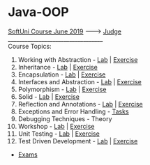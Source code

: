 # Java-OOP
[SoftUni Course June 2019](https://softuni.bg/trainings/2351/java-oop-june-2019) --->
[Judge](https://judge.softuni.bg/Contests/#!/List/ByCategory/187/Java-OOP-Exercises)<br/>
__________________________________<br/>
Course Topics: <br/>
01. Working with Abstraction - [Lab](https://github.com/iSvirchev/Java-OOP/tree/master/Courses/01.%20Working%20With%20Abstraction/Lab) | [Exercise](https://github.com/iSvirchev/Java-OOP/tree/master/Courses/01.%20Working%20With%20Abstraction/Exercise)<br/>
02. Inheritance - [Lab](https://github.com/iSvirchev/Java-OOP/tree/master/Courses/02.%20Inheritance/Lab) | [Exercise](https://github.com/iSvirchev/Java-OOP/tree/master/Courses/02.%20Inheritance/Exercise)<br/>
03. Encapsulation - [Lab](https://github.com/iSvirchev/Java-OOP/tree/master/Courses/03.%20Encapsulation/Lab) | [Exercise](https://github.com/iSvirchev/Java-OOP/tree/master/Courses/03.%20Encapsulation/Exercise)<br/>
04. Interfaces and Abstraction - [Lab](https://github.com/iSvirchev/Java-OOP/tree/master/Courses/04.%20Interfaces%20and%20Abstraction/Lab) | [Exercise](https://github.com/iSvirchev/Java-OOP/tree/master/Courses/04.%20Interfaces%20and%20Abstraction/Exercise)<br/>
05. Polymorphism - [Lab](https://github.com/iSvirchev/Java-OOP/tree/master/Courses/05.%20Polymorphism/Lab) | [Exercise](https://github.com/iSvirchev/Java-OOP/tree/master/Courses/05.%20Polymorphism/Exercise)<br/>
06. Solid - [Lab](https://github.com/iSvirchev/Java-OOP/tree/master/Courses/06.%20Solid/Lab) | [Exercise](https://github.com/iSvirchev/Java-OOP/tree/master/Courses/06.%20Solid/Exercise)<br/>
07. Reflection and Annotations - [Lab](https://github.com/iSvirchev/Java-OOP/tree/master/Courses/07.%20Reflection%20and%20Annotations/Lab) | [Exercise](https://github.com/iSvirchev/Java-OOP/tree/master/Courses/07.%20Reflection%20and%20Annotations/Exercise)<br/>
08. Exceptions and Error Handling - [Tasks](https://github.com/iSvirchev/Java-OOP/tree/master/Courses/08.%20Exceptions%20and%20Error%20Handling)<br/>
09. Debugging Techniques - Theory<br/>
10. Workshop - [Lab](https://github.com/iSvirchev/Java-OOP/tree/master/Courses/10.%20Workshop/Lab) | [Exercise](https://github.com/iSvirchev/Java-OOP/tree/master/Courses/10.%20Workshop/Exercise)<br/>
11. Unit Testing - [Lab](https://github.com/iSvirchev/Java-OOP/tree/master/Courses/11.%20Unit%20Testing/Lab) | [Exercise](https://github.com/iSvirchev/Java-OOP/tree/master/Courses/11.%20Unit%20Testing/Exercise)<br/> 
12. Test Driven Development - [Lab]() | [Exercise]()<br/>
* [Exams](https://github.com/iSvirchev/Java-OOP/tree/master/Courses/Exams)
